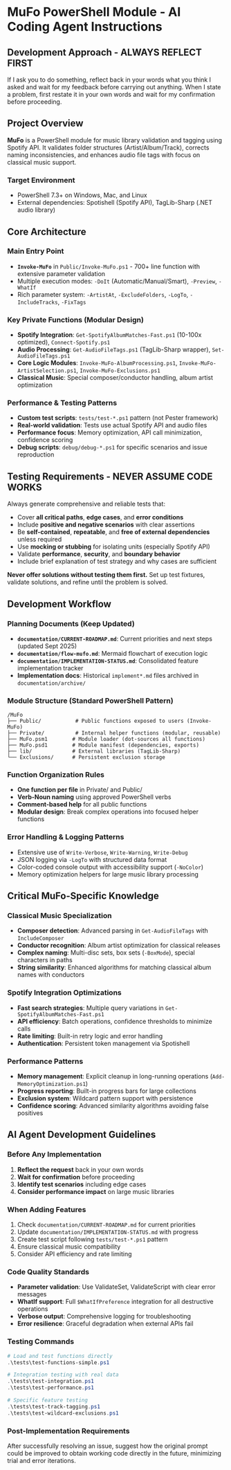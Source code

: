 # MuFo PowerShell Module - AI Coding Agent Instructions

## Development Approach - **ALWAYS REFLECT FIRST**
If I ask you to do something, reflect back in your words what you think I asked and wait for my feedback before carrying out anything. When I state a problem, first restate it in your own words and wait for my confirmation before proceeding.

## Project Overview
**MuFo** is a PowerShell module for music library validation and tagging using Spotify API. It validates folder structures (Artist/Album/Track), corrects naming inconsistencies, and enhances audio file tags with focus on classical music support.

### Target Environment
- PowerShell 7.3+ on Windows, Mac, and Linux
- External dependencies: Spotishell (Spotify API), TagLib-Sharp (.NET audio library)

## Core Architecture

### Main Entry Point
- **`Invoke-MuFo`** in `Public/Invoke-MuFo.ps1` - 700+ line function with extensive parameter validation
- Multiple execution modes: `-DoIt` (Automatic/Manual/Smart), `-Preview`, `-WhatIf`
- Rich parameter system: `-ArtistAt`, `-ExcludeFolders`, `-LogTo`, `-IncludeTracks`, `-FixTags`

### Key Private Functions (Modular Design)
- **Spotify Integration**: `Get-SpotifyAlbumMatches-Fast.ps1` (10-100x optimized), `Connect-Spotify.ps1`
- **Audio Processing**: `Get-AudioFileTags.ps1` (TagLib-Sharp wrapper), `Set-AudioFileTags.ps1`
- **Core Logic Modules**: `Invoke-MuFo-AlbumProcessing.ps1`, `Invoke-MuFo-ArtistSelection.ps1`, `Invoke-MuFo-Exclusions.ps1`
- **Classical Music**: Special composer/conductor handling, album artist optimization

### Performance & Testing Patterns
- **Custom test scripts**: `tests/test-*.ps1` pattern (not Pester framework)
- **Real-world validation**: Tests use actual Spotify API and audio files
- **Performance focus**: Memory optimization, API call minimization, confidence scoring
- **Debug scripts**: `debug/debug-*.ps1` for specific scenarios and issue reproduction

## Testing Requirements - **NEVER ASSUME CODE WORKS**
Always generate comprehensive and reliable tests that:
- Cover **all critical paths**, **edge cases**, and **error conditions**
- Include **positive and negative scenarios** with clear assertions
- Be **self-contained**, **repeatable**, and **free of external dependencies** unless required
- Use **mocking or stubbing** for isolating units (especially Spotify API)
- Validate **performance**, **security**, and **boundary behavior**
- Include brief explanation of test strategy and why cases are sufficient

**Never offer solutions without testing them first.** Set up test fixtures, validate solutions, and refine until the problem is solved.

## Development Workflow

### Planning Documents (Keep Updated)
- **`documentation/CURRENT-ROADMAP.md`**: Current priorities and next steps (updated Sept 2025)
- **`documentation/flow-mufo.md`**: Mermaid flowchart of execution logic
- **`documentation/IMPLEMENTATION-STATUS.md`**: Consolidated feature implementation tracker
- **Implementation docs**: Historical `implement*.md` files archived in `documentation/archive/`

### Module Structure (Standard PowerShell Pattern)
```
/MuFo
├── Public/           # Public functions exposed to users (Invoke-MuFo)
├── Private/          # Internal helper functions (modular, reusable)
├── MuFo.psm1        # Module loader (dot-sources all functions)
├── MuFo.psd1        # Module manifest (dependencies, exports)
├── lib/             # External libraries (TagLib-Sharp)
└── Exclusions/      # Persistent exclusion storage
```

### Function Organization Rules
- **One function per file** in Private/ and Public/
- **Verb-Noun naming** using approved PowerShell verbs
- **Comment-based help** for all public functions
- **Modular design**: Break complex operations into focused helper functions

### Error Handling & Logging Patterns
- Extensive use of `Write-Verbose`, `Write-Warning`, `Write-Debug`
- JSON logging via `-LogTo` with structured data format
- Color-coded console output with accessibility support (`-NoColor`)
- Memory optimization helpers for large music library processing

## Critical MuFo-Specific Knowledge

### Classical Music Specialization
- **Composer detection**: Advanced parsing in `Get-AudioFileTags` with `IncludeComposer`
- **Conductor recognition**: Album artist optimization for classical releases
- **Complex naming**: Multi-disc sets, box sets (`-BoxMode`), special characters in paths
- **String similarity**: Enhanced algorithms for matching classical album names with conductors

### Spotify Integration Optimizations
- **Fast search strategies**: Multiple query variations in `Get-SpotifyAlbumMatches-Fast.ps1`
- **API efficiency**: Batch operations, confidence thresholds to minimize calls
- **Rate limiting**: Built-in retry logic and error handling
- **Authentication**: Persistent token management via Spotishell

### Performance Patterns
- **Memory management**: Explicit cleanup in long-running operations (`Add-MemoryOptimization.ps1`)
- **Progress reporting**: Built-in progress bars for large collections
- **Exclusion system**: Wildcard pattern support with persistence
- **Confidence scoring**: Advanced similarity algorithms avoiding false positives

## AI Agent Development Guidelines

### Before Any Implementation
1. **Reflect the request** back in your own words
2. **Wait for confirmation** before proceeding
3. **Identify test scenarios** including edge cases
4. **Consider performance impact** on large music libraries

### When Adding Features
1. Check `documentation/CURRENT-ROADMAP.md` for current priorities
2. Update `documentation/IMPLEMENTATION-STATUS.md` with progress
3. Create test script following `tests/test-*.ps1` pattern
4. Ensure classical music compatibility
5. Consider API efficiency and rate limiting

### Code Quality Standards
- **Parameter validation**: Use ValidateSet, ValidateScript with clear error messages
- **WhatIf support**: Full `$WhatIfPreference` integration for all destructive operations
- **Verbose output**: Comprehensive logging for troubleshooting
- **Error resilience**: Graceful degradation when external APIs fail

### Testing Commands
```powershell
# Load and test functions directly
.\tests\test-functions-simple.ps1

# Integration testing with real data
.\tests\test-integration.ps1
.\tests\test-performance.ps1

# Specific feature testing
.\tests\test-track-tagging.ps1
.\tests\test-wildcard-exclusions.ps1
```

### Post-Implementation Requirements
After successfully resolving an issue, suggest how the original prompt could be improved to obtain working code directly in the future, minimizing trial and error iterations.